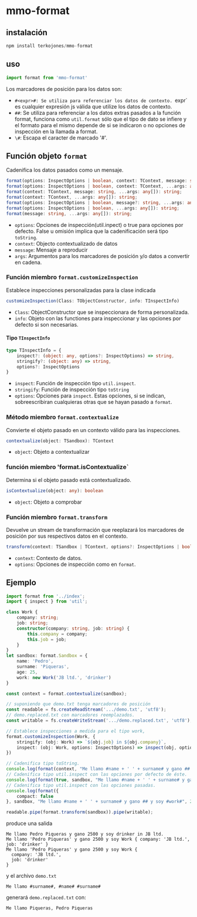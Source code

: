 # mmo-format
## instalación
```ts
npm install terkojones/mmo-format
```
## uso
```ts
import format from 'mmo-format' 
```

Los marcadores de posición para los datos son:
* `#<expr>#: Se utiliza para referenciar los datos de contexto. `expr` es cualquier expresión js válida que utilize los datos de contexto.
* `##`: Se utiliza para referenciar a los datos extras pasados a la función format, funciona como `util.format` sólo que el tipo de dato se infiere y el formato para el mismo depende de si se indicaron o no opciones de inspección en la llamada a format.
* `\#`: Escapa el caracter de marcado '#'.
## Función objeto `format`
Cadenifica los datos pasados como un mensaje.
```ts
format(options: InspectOptions | boolean, context: TContext, message: string, ...args: any[]): string;
format(options: InspectOptions | boolean, context: TContext, ...args: any[]): string;
format(context: TContext, message: string, ...args: any[]): string;
format(context: TContext, ...args: any[]): string;
format(options: InspectOptions | boolean, message?: string, ...args: any[]): string;
format(options: InspectOptions | boolean, ...args: any[]): string;
format(message: string, ...args: any[]): string;
```
 * `options`:   Opciones de inspección(util.inpect) o true para opciones por defecto. False u omisión implica que la cadenificación será tipo `toString`.
 * `context`:   Objecto contextualizado de datos
 * `message`:   Mensaje a reproducir
 * `args`:      Argumentos para los marcadores de posición y/o datos a convertir en cadena.

### Función miembro `format.customizeInspection`
Establece inspecciones personalizadas para la clase indicada
```ts
customizeInspection(Class: TObjectConstructor, info: TInspectInfo) 
```
* `Class`: ObjectConstructor que se inspeccionara de forma personalizada.
* `info`:  Objeto con las functiones para inspeccionar y las opciones por defecto si son necesarias.
#### Tipo `TInspectInfo`
```ts
type TInspectInfo = {
    inspect?: (object: any, options?: InspectOptions) => string,
    stringify?: (object: any) => string,
    options?: InspectOptions
}
```
* `inspect`: Función de inspección tipo `util.inspect`.
* `stringify`: Función de inspección tipo `toString`
* `options`: Opciones para `inspect`. Estas opciones, si se indican, sobreescribiran cualquieras otras que se hayan pasado a `format`.

### Método miembro `format.contextualize`
Convierte el objeto pasado en un contexto válido para las inspecciones.
```ts
contextualize(object: TSandbox): TContext 
```
* `object`:  Objeto a contextualizar

### función miembro 'format.isContextualize`
Determina si el objeto pasado está contextualizado.
```ts
isContextualize(object: any): boolean 
```
* `object`: Objeto a comprobar

### Función miembro `format.transform`
Devuelve un stream de transformación que reeplazará los marcadores de posición por sus respectivos datos en el contexto.
```ts
transform(context: TSandbox | TContext, options?: InspectOptions | boolean): Transform
```
* `context`: Contexto de datos.
* `options`: Opciones de inspección como en `format`.
## Ejemplo
```ts
import format from '../index';
import { inspect } from 'util';

class Work {
    company: string;
    job: string;
    constructor(company: string, job: string) {
        this.company = company;
        this.job = job;
    }
}
let sandbox: format.Sandbox = {
    name: 'Pedro',
    surname: 'Piqueras',
    age: 25,
    work: new Work('JB ltd.', 'drinker')
}

const context = format.contextualize(sandbox);

// suponiendo que demo.txt tenga marcadores de posición
const readable = fs.createReadStream('.../demo.txt', 'utf8');
// demo.replaced.txt con marcadores reemplazados.
const writable = fs.createWriteStream('.../demo.replaced.txt', 'utf8');

// Establece inspecciones a medida para el tipo work,
format.customizeInspection(Work, {
    stringify: (obj: Work) => `${obj.job} in ${obj.company}`,
    inspect: (obj: Work, options: InspectOptions) => inspect(obj, options)
})

// Cadenifica tipo toString.
console.log(format(context, "Me llamo #name + ' ' + surname# y gano ## y soy #work#", 2500));
// Cadenifica tipo util.inspect con las opciones por defecto de éste.
console.log(format(true, sandbox, "Me llamo #name + ' ' + surname# y gano ## y soy #work#", 2500));
// Cadenifica tipo util.inspect con las opciones pasadas.
console.log(format({
    compact: false
}, sandbox, "Me llamo #name + ' ' + surname# y gano ## y soy #work#", 2500));

readable.pipe(format.transform(sandbox)).pipe(writable);

```
produce una salida
```
Me llamo Pedro Piqueras y gano 2500 y soy drinker in JB ltd.
Me llamo 'Pedro Piqueras' y gano 2500 y soy Work { company: 'JB ltd.', job: 'drinker' }
Me llamo 'Pedro Piqueras' y gano 2500 y soy Work {
  company: 'JB ltd.',
  job: 'drinker'
}
```
y el archivo `demo.txt`
```
Me llamo #surname#, #name# #surname# 
```
generará `demo.replaced.txt` con: 
```
Me llamo Piqueras, Pedro Piqueras 
```


